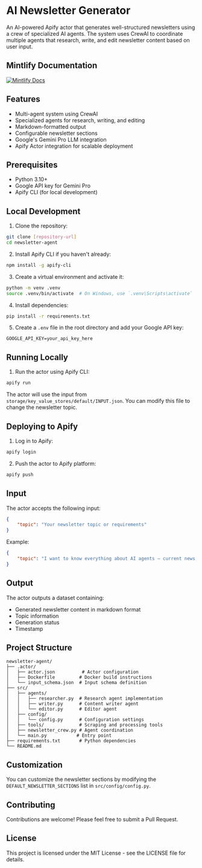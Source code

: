 # AI Newsletter Generator

An AI-powered Apify actor that generates well-structured newsletters using a crew of specialized AI agents. The system uses CrewAI to coordinate multiple agents that research, write, and edit newsletter content based on user input.

## Mintlify Documentation
[![Mintlify Docs](https://img.shields.io/badge/docs-mintlify-blue.svg)](https://newsletter-ai-agent.pratikdani.com/)

## Features

- Multi-agent system using CrewAI
- Specialized agents for research, writing, and editing
- Markdown-formatted output
- Configurable newsletter sections
- Google's Gemini Pro LLM integration
- Apify Actor integration for scalable deployment

## Prerequisites

- Python 3.10+
- Google API key for Gemini Pro
- Apify CLI (for local development)

## Local Development

1. Clone the repository:
```bash
git clone [repository-url]
cd newsletter-agent
```

2. Install Apify CLI if you haven't already:
```bash
npm install -g apify-cli
```

3. Create a virtual environment and activate it:
```bash
python -m venv .venv
source .venv/bin/activate  # On Windows, use `.venv\Scripts\activate`
```

4. Install dependencies:
```bash
pip install -r requirements.txt
```

5. Create a `.env` file in the root directory and add your Google API key:
```
GOOGLE_API_KEY=your_api_key_here
```

## Running Locally

1. Run the actor using Apify CLI:
```bash
apify run
```

The actor will use the input from `storage/key_value_stores/default/INPUT.json`. You can modify this file to change the newsletter topic.

## Deploying to Apify

1. Log in to Apify:
```bash
apify login
```

2. Push the actor to Apify platform:
```bash
apify push
```

## Input

The actor accepts the following input:

```json
{
    "topic": "Your newsletter topic or requirements"
}
```

Example:
```json
{
    "topic": "I want to know everything about AI agents – current news, AI agentic platforms and frameworks, and companies in this field."
}
```

## Output

The actor outputs a dataset containing:
- Generated newsletter content in markdown format
- Topic information
- Generation status
- Timestamp

## Project Structure

```
newsletter-agent/
├── .actor/
│   ├── actor.json          # Actor configuration
│   ├── Dockerfile         # Docker build instructions
│   └── input_schema.json  # Input schema definition
├── src/
│   ├── agents/
│   │   ├── researcher.py  # Research agent implementation
│   │   ├── writer.py      # Content writer agent
│   │   └── editor.py      # Editor agent
│   ├── config/
│   │   └── config.py      # Configuration settings
│   ├── tools/             # Scraping and processing tools
│   ├── newsletter_crew.py # Agent coordination
│   └── main.py           # Entry point
├── requirements.txt       # Python dependencies
└── README.md
```

## Customization

You can customize the newsletter sections by modifying the `DEFAULT_NEWSLETTER_SECTIONS` list in `src/config/config.py`.

## Contributing

Contributions are welcome! Please feel free to submit a Pull Request.

## License

This project is licensed under the MIT License - see the LICENSE file for details.
